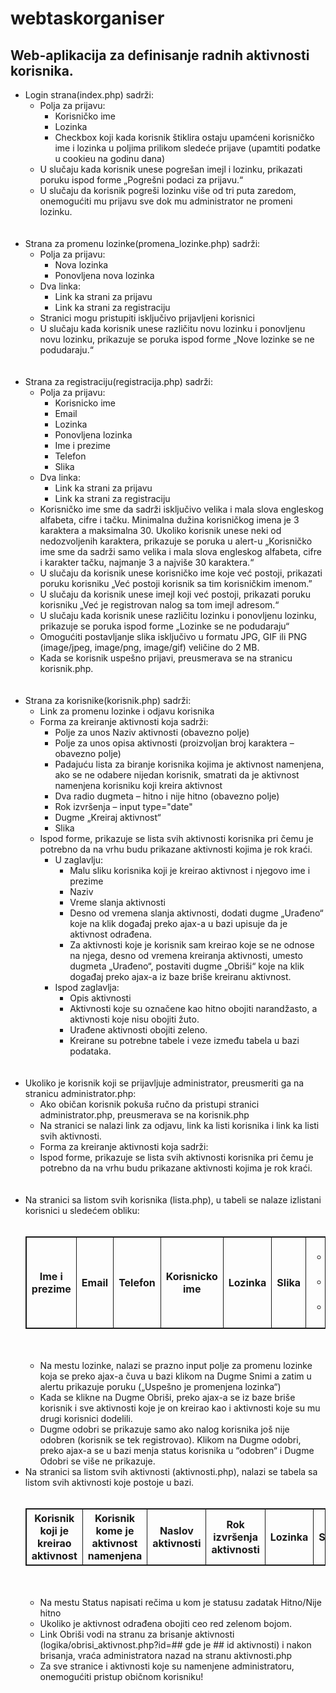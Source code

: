 # webtaskorganiser
<h2>Web-aplikacija za definisanje radnih aktivnosti korisnika.</h2>
<ul>
	<li>Login strana(index.php) sadrži:
		<ul>
			<li>
				Polјa za prijavu:
				<ul>
					<li>Korisničko ime</li>
					<li>Lozinka</li>
					<li>Checkbox koji kada korisnik štiklira ostaju upamćeni korisničko ime i lozinka u poljima prilikom sledeće prijave (upamtiti podatke u cookieu na godinu dana)</li>
		      </ul></li>
			<li>U slučaju kada korisnik unese pogrešan imejl i lozinku, prikazati poruku ispod forme „Pogrešni podaci za prijavu.“</li>
			<li>U slučaju da korisnik pogreši lozinku više od tri puta zaredom, onemogućiti mu prijavu sve dok mu administrator ne promeni lozinku.</li>
			</ul></li>
	<br><br>
	<li>Strana za promenu lozinke(promena_lozinke.php) sadrži:
		<ul>
			<li>Polјa za prijavu:
				<ul>
					<li>Nova lozinka</li>
					<li>Ponovljena nova lozinka</li>
				</ul>
			<li>Dva linka:
				<ul>
					<li>Link ka strani za prijavu</li>
					<li>Link ka strani za registraciju</li>
				</ul>
			</li>	
				<li>Stranici mogu pristupiti isključivo prijavljeni korisnici</li>
				<li>U slučaju kada korisnik unese različitu novu lozinku i ponovlјenu novu lozinku, prikazuje se poruka ispod forme „Nove lozinke se ne podudaraju.“</li>
			</li>
		</ul>
	</li>
	<br><br>
	<li>Strana za registraciju(registracija.php) sadrži:
		<ul>
			<li>Polјa za prijavu:
				<ul>
					<li>Korisnicko ime</li>
					<li>Email</li>
					<li>Lozinka</li>
					<li>Ponovljena lozinka</li>
					<li>Ime i prezime</li>
					<li>Telefon</li>
					<li>Slika</li>
				</ul>
			<li>Dva linka:
				<ul>
					<li>Link ka strani za prijavu</li>
					<li>Link ka strani za registraciju</li>
				</ul>
			</li>	
				<li>Korisničko ime sme da sadrži isključivo velika i mala slova engleskog alfabeta, cifre i tačku. Minimalna dužina korisničkog imena je 3 karaktera a maksimalna 30. Ukoliko korisnik unese neki od nedozvoljenih karaktera, prikazuje se poruka u alert-u „Korisničko ime sme da sadrži samo velika i mala slova engleskog alfabeta, cifre i karakter tačku, najmanje 3 a najviše 30 karaktera.“</li>
				<li>U slučaju da korisnik unese korisničko ime koje već postoji, prikazati poruku korisniku „Već postoji korisnik sa tim korisničkim imenom.”</li>
				<li>U slučaju da korisnik unese imejl koji već postoji, prikazati poruku korisniku „Već je registrovan nalog sa tom imejl adresom.“</li>
				<li>U slučaju kada korisnik unese različitu lozinku i ponovljenu lozinku, prikazuje se poruka ispod forme „Lozinke se ne podudaraju“</li>
				<li>Omogućiti postavljanje slika isključivo u formatu JPG, GIF ili PNG (image/jpeg, image/png, image/gif) veličine do 2 MB.</li>
				<li>Kada se korisnik uspešno prijavi, preusmerava se na stranicu korisnik.php.</li>
			</li>
		</ul></li>
	<br><br>
	<li>Strana za korisnike(korisnik.php) sadrži:
		<ul>
			<li>Link za promenu lozinke i odjavu korisnika</li>
			<li> Forma za kreiranje aktivnosti koja sadrži:
				<ul>
					<li>Polje za unos Naziv aktivnosti (obavezno polje)</li>
					<li>Polje za unos opisa aktivnosti (proizvoljan broj karaktera – obavezno polje)</li>
					<li>Padajuću lista za biranje korisnika kojima je aktivnost namenjena, ako se ne odabere nijedan korisnik, smatrati da je aktivnost namenjena korisniku koji kreira aktivnost</li>
					<li>Dva radio dugmeta – hitno i nije hitno (obavezno polјe)</li>
					<li>Rok izvršenja – input type="date"</li>
					<li>Dugme „Kreiraj aktivnost“</li>
					<li>Slika</li>
				</ul>
			<li>Ispod forme, prikazuje se lista svih aktivnosti korisnika pri čemu je potrebno da na vrhu budu prikazane aktivnosti kojima je rok kraći.
				<ul>
					<li>U zaglavlju: <ul>
							<li>Malu sliku korisnika koji je kreirao aktivnost i njegovo ime i prezime</li>
							<li>Naziv</li>
							<li>Vreme slanja aktivnosti</li>
							<li>Desno od vremena slanja aktivnosti, dodati dugme „Urađeno“ koje na klik događaj preko ajax-a u bazi upisuje da je aktivnost odrađena.</li>
							<li>Za aktivnosti koje je korisnik sam kreirao koje se ne odnose na njega, desno od vremena kreiranja aktivnosti, umesto dugmeta „Urađeno“, postaviti dugme „Obriši“ koje na klik događaj preko ajax-a iz baze briše kreiranu aktivnost.</li>
						</ul></li><li>Ispod zaglavlja:
							<ul>
								<li>Opis aktivnosti</li>
								<li>Aktivnosti koje su označene kao hitno obojiti narandžasto, a aktivnosti koje nisu obojiti žuto.</li>
								<li>Urađene aktivnosti obojiti zeleno.</li>
								<li>Kreirane su potrebne tabele i veze između tabela u bazi podataka.</li>
							</ul>
					</li>
				</ul>
			</li>	
			</li>
		</ul></li>
	<br><br><li>Ukoliko je korisnik koji se prijavljuje administrator, preusmeriti ga na stranicu administrator.php:
		<ul>
			<li>Ako običan korisnik pokuša ručno da pristupi stranici administrator.php, preusmerava se na korisnik.php</li>
			<li>Na stranici se nalazi link za odjavu, link ka listi korisnika i link ka listi svih aktivnosti.</li>
			<li> Forma za kreiranje aktivnosti koja sadrži:
			<li>Ispod forme, prikazuje se lista svih aktivnosti korisnika pri čemu je potrebno da na vrhu budu prikazane aktivnosti kojima je rok kraći.</li>	
			</ul></li>
	<br><br>
	<li>Na stranici sa listom svih korisnika (lista.php), u tabeli se nalaze izlistani korisnici u sledećem obliku:<br><br>
<table style="border:1px solid; border-collapse: collapse;">
			<thead style="border:1px solid; border-collapse: collapse;">
				<tr style="border:1px solid; border-collapse: collapse;">
					<th style="border:1px solid; border-collapse: collapse;">Ime i prezime</th>
					<th style="border:1px solid; border-collapse: collapse;">Email</th>
					<th style="border:1px solid; border-collapse: collapse;">Telefon</th>
					<th style="border:1px solid; border-collapse: collapse;">Korisnicko ime</th>
					<th style="border:1px solid; border-collapse: collapse;">Lozinka</th>
					<th style="border:1px solid; border-collapse: collapse;">Slika</th>
					<th style="border:1px solid; border-collapse: collapse;">
						<ul>
							<li>Dugme OBRISI</li>
							<li>Dugme ODOBRI</li>
							<li>Dugme SNIMI</li>
						</ul>
					</th>
				</tr>
			</thead>
		</table>
		<br><br>
		<ul>
<li>Na mestu lozinke, nalazi se prazno input polje za promenu lozinke koja se preko ajax-a čuva u bazi klikom na Dugme Snimi a zatim u alertu prikazuje poruku („Uspešno je promenjena lozinka“)</li>
<li>Kada se klikne na Dugme Obriši, preko ajax-a se iz baze briše korisnik i sve aktivnosti koje je on kreirao kao i aktivnosti koje su mu drugi korisnici dodelili.</li>
<li>Dugme odobri se prikazuje samo ako nalog korisnika još nije odobren (korisnik se tek registrovao). Klikom na Dugme odobri, preko ajax-a se u bazi menja status korisnika u “odobren“ i Dugme Odobri se više ne prikazuje.</li>
</ul>
	</li>
	<li>Na stranici sa listom svih aktivnosti (aktivnosti.php), nalazi se tabela sa listom svih aktivnosti koje postoje u bazi.<br><br>
<table style="border:1px solid; border-collapse: collapse;">
			<thead style="border:1px solid; border-collapse: collapse;">
				<tr style="border:1px solid; border-collapse: collapse;">
					<th style="border:1px solid; border-collapse: collapse;">Korisnik koji je kreirao aktivnost</th>
					<th style="border:1px solid; border-collapse: collapse;">Korisnik kome je aktivnost namenjena</th>
					<th style="border:1px solid; border-collapse: collapse;">Naslov aktivnosti</th>
					<th style="border:1px solid; border-collapse: collapse;">Rok izvršenja aktivnosti</th>
					<th style="border:1px solid; border-collapse: collapse;">Lozinka</th>
					<th style="border:1px solid; border-collapse: collapse;">Status</th>
					<th style="border:1px solid; border-collapse: collapse;">Link Obrisi</th>
				</tr>
			</thead>
		</table>
		<br><br>
		<ul>
			<li>Na mestu Status napisati rečima u kom je statusu zadatak Hitno/Nije hitno</li>
			<li>Ukoliko je aktivnost odrađena obojiti ceo red zelenom bojom.</li>
			<li>Link Obriši vodi na stranu za brisanje aktivnosti (logika/obrisi_aktivnost.php?id=## gde je ## id aktivnosti) i nakon brisanja, vraća administratora nazad na stranu aktivnosti.php</li>	
			<li>Za sve stranice i aktivnosti koje su namenjene administratoru, onemogućiti pristup običnom korisniku!</li>	
		</ul>
	</li>
</ul>
